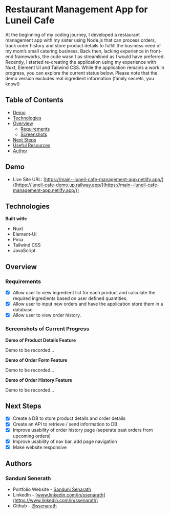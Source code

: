 # Restaurant Management App for Luneil Cafe

At the beginning of my coding journey, I developed a restaurant management app with my sister using Node.js that can process orders, track order history and store product details to fulfill the business need of my mom’s small catering business. Back then, lacking experience in front-end frameworks, the code wasn't as streamlined as I would have preferred. Recently, I started re-creating the application using my experience with Nuxt, Element UI and Tailwind CSS.  While the application remains a work in progress, you can explore the current status below. Please note that the demo version excludes real ingredient information (family secrets, you know!)

## Table of Contents
* [Demo](#demo)
* [Technologies](#technologies)
* [Overview](#overview)
    * [Requirements](#requirements)
    * [Screenshots](#screenshots)
* [Next Steps](#next-steps)
* [Useful Resources](#useful-resources)
* [Author](#author)

## Demo
* Live Site URL: [https://main--luneil-cafe-management-app.netlify.app/]([https://luneil-cafe-demo.up.railway.app/](https://main--luneil-cafe-management-app.netlify.app/))

## Technologies
**Built with:**
* Nuxt
* Element-UI
* Pinia
* Tailwind CSS
* JavaScript
	
## Overview
### Requirements

- [x] Allow user to view ingredient list for each product and calculate the required ingredients based on user defined quantities.
- [x] Allow user to input new orders and have the application store them in a database. 
- [x] Allow user to view order history. 

### Screenshots of Current Progress 

**Demo of Product Details Feature**

Demo to be recorded...

**Demo of Order Form Feature**

Demo to be recorded...

**Demo of Order History Feature**

Demo to be recorded...

## Next Steps

- [x] Create a DB to store product details and order details
- [x] Create an API to retrieve / send information to DB
- [x] Improve usability of order history page (seperate past orders from upcoming orders)
- [x] Improve usability of nav bar, add page navigation
- [x] Make website responsive 

## Authors

### Sanduni Senerath

* Portfolio Website - [Sanduni Senarath](https://ssenarath.github.io/portfolio-website/)
* LinkedIn - [www.linkedin.com/in/ssenarath](https://www.linkedin.com/in/ssenarath)
* Github - [@ssenarath](https://github.com/SSenarath)

